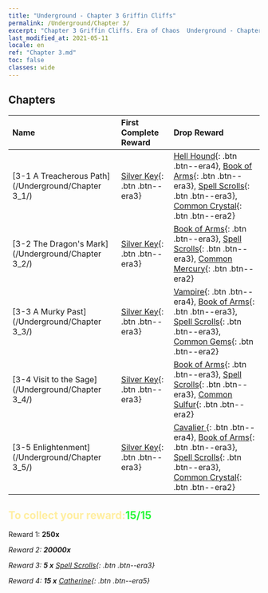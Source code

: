 ```yaml
---
title: "Underground - Chapter 3 Griffin Cliffs"
permalink: /Underground/Chapter 3/
excerpt: "Chapter 3 Griffin Cliffs. Era of Chaos  Underground - Chapter 3. Griffin Cliffs"
last_modified_at: 2021-05-11
locale: en
ref: "Chapter 3.md"
toc: false
classes: wide
---
```


## Chapters

  | Name |  First Complete Reward | Drop Reward |
  |:------------|:------------|:------------| 
  | [3-1 A Treacherous Path](/Underground/Chapter 3_1/) | [Silver Key](/Items/con_693/){: .btn .btn--era3} | [Hell Hound](/Items/unt_228/){: .btn .btn--era4}, [Book of Arms](/Items/mat_18/){: .btn .btn--era3}, [Spell Scrolls](/Items/con_694/){: .btn .btn--era3}, [Common Crystal](/Items/mat_11/){: .btn .btn--era2} |
  | [3-2 The Dragon's Mark](/Underground/Chapter 3_2/) | [Silver Key](/Items/con_693/){: .btn .btn--era3} | [Book of Arms](/Items/mat_18/){: .btn .btn--era3}, [Spell Scrolls](/Items/con_694/){: .btn .btn--era3}, [Common Mercury](/Items/mat_8/){: .btn .btn--era2} |
  | [3-3 A Murky Past](/Underground/Chapter 3_3/) | [Silver Key](/Items/con_693/){: .btn .btn--era3} | [Vampire](/Items/unt_211/){: .btn .btn--era4}, [Book of Arms](/Items/mat_18/){: .btn .btn--era3}, [Spell Scrolls](/Items/con_694/){: .btn .btn--era3}, [Common Gems](/Items/mat_10/){: .btn .btn--era2} |
  | [3-4 Visit to the Sage](/Underground/Chapter 3_4/) | [Silver Key](/Items/con_693/){: .btn .btn--era3} | [Book of Arms](/Items/mat_18/){: .btn .btn--era3}, [Spell Scrolls](/Items/con_694/){: .btn .btn--era3}, [Common Sulfur](/Items/mat_9/){: .btn .btn--era2} |
  | [3-5 Enlightenment](/Underground/Chapter 3_5/) | [Silver Key](/Items/con_693/){: .btn .btn--era3} | [Cavalier ](/Items/unt_195/){: .btn .btn--era4}, [Book of Arms](/Items/mat_18/){: .btn .btn--era3}, [Spell Scrolls](/Items/con_694/){: .btn .btn--era3}, [Common Crystal](/Items/mat_11/){: .btn .btn--era2} |


## <span style="color: #ffeea0">To collect your reward:</span><span style="color: #27f73a">15/15</span>

 Reward 1:  **250x** <i class="fas fa-gem"/>

 Reward 2:  **20000x** <i class="fas fa-coins"/>

 Reward 3: **5 x** [Spell Scrolls](/Items/con_694/){: .btn .btn--era3}

 Reward 4: **15 x** [Catherine](/Items/her_361/){: .btn .btn--era5}

